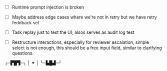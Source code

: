 + [ ] Runtime prompt injection is broken
+ [ ] Maybe address edge cases where we're not in retry but we have retry feddback set
+ [ ] Task replay just to test the UI, alsos serves as audit log test
+ [ ] Restructure interactions, especially for reviewer escalation, simple select is not enough, this should be a free input field, similar to clarifying questions.



╭─▛█▜─╮
│  ✦  │
╰─▙█▟─╯